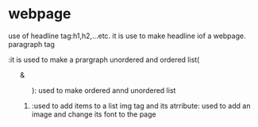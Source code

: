 # webpage
use of headline tag:h1,h2,...etc. it is use to make headline iof a webpage.
paragraph tag<p>:it is used to make a prargraph
unordered and ordered list(<ul> & <ol>): used to make ordered annd unordered list
<li>:used to add items to a list
img tag and its atrribute: used to add an image and change its font to the page
